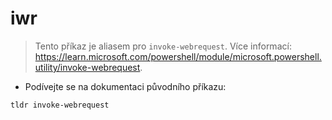 # iwr

> Tento příkaz je aliasem pro `invoke-webrequest`.
> Více informací: <https://learn.microsoft.com/powershell/module/microsoft.powershell.utility/invoke-webrequest>.

- Podívejte se na dokumentaci původního příkazu:

`tldr invoke-webrequest`

